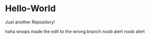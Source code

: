 # Hello-World
Just another Repository!

haha woops made the edit to the wrong branch noob alert noob alert
